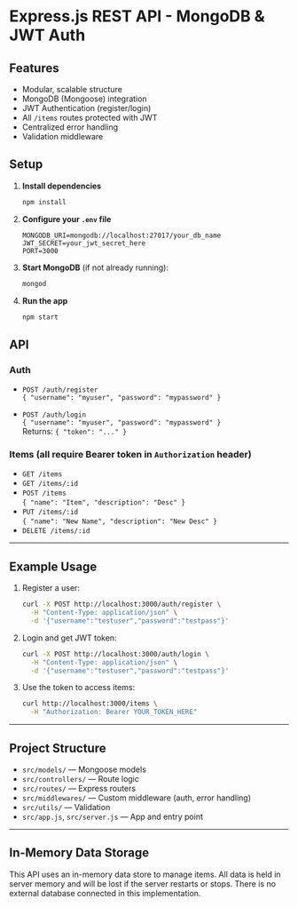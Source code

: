 # Express.js REST API - MongoDB & JWT Auth

## Features

- Modular, scalable structure
- MongoDB (Mongoose) integration
- JWT Authentication (register/login)
- All `/items` routes protected with JWT
- Centralized error handling
- Validation middleware

## Setup

1. **Install dependencies**

    ```sh
    npm install
    ```

2. **Configure your `.env` file**

    ```
    MONGODB_URI=mongodb://localhost:27017/your_db_name
    JWT_SECRET=your_jwt_secret_here
    PORT=3000
    ```

3. **Start MongoDB** (if not already running):

    ```sh
    mongod
    ```

4. **Run the app**

    ```sh
    npm start
    ```

## API

### Auth

- `POST /auth/register`  
  `{ "username": "myuser", "password": "mypassword" }`

- `POST /auth/login`  
  `{ "username": "myuser", "password": "mypassword" }`  
  Returns: `{ "token": "..." }`

### Items (all require Bearer token in `Authorization` header)

- `GET /items`
- `GET /items/:id`
- `POST /items`  
  `{ "name": "Item", "description": "Desc" }`
- `PUT /items/:id`  
  `{ "name": "New Name", "description": "New Desc" }`
- `DELETE /items/:id`

---

## Example Usage

1. Register a user:

    ```sh
    curl -X POST http://localhost:3000/auth/register \
      -H "Content-Type: application/json" \
      -d '{"username":"testuser","password":"testpass"}'
    ```

2. Login and get JWT token:

    ```sh
    curl -X POST http://localhost:3000/auth/login \
      -H "Content-Type: application/json" \
      -d '{"username":"testuser","password":"testpass"}'
    ```

3. Use the token to access items:

    ```sh
    curl http://localhost:3000/items \
      -H "Authorization: Bearer YOUR_TOKEN_HERE"
    ```

---

## Project Structure

- `src/models/` — Mongoose models
- `src/controllers/` — Route logic
- `src/routes/` — Express routers
- `src/middlewares/` — Custom middleware (auth, error handling)
- `src/utils/` — Validation
- `src/app.js`, `src/server.js` — App and entry point

---

## In-Memory Data Storage

This API uses an in-memory data store to manage items. All data is held in server memory and will be lost if the server restarts or stops. There is no external database connected in this implementation.